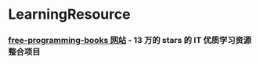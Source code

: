 # LearningResource

### [free-programming-books 网站](https://github.com/EbookFoundation/free-programming-books) - 13 万的 stars 的 IT 优质学习资源整合项目
